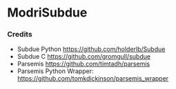 # ModriSubdue


### Credits
- Subdue Python https://github.com/holderlb/Subdue
- Subdue C https://github.com/gromgull/subdue
- Parsemis https://github.com/timtadh/parsemis
- Parsemis Python Wrapper: https://github.com/tomkdickinson/parsemis_wrapper